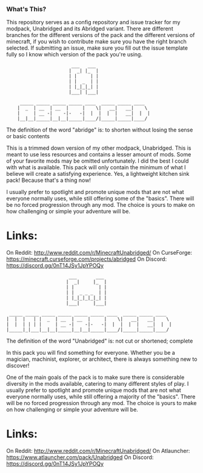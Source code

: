 ### What's This?
This repository serves as a config repository and issue tracker for my modpack, Unabridged and its Abridged variant. There are different branches for the different versions of the pack and the different versions of minecraft, if you wish to contribute make sure you have the right branch selected. If submitting an issue, make sure you fill out the issue template fully so I know which version of the pack you're using.


``` 
                        ___   ___                         
                       |  _| |_  |                        
                       | |     | |                        
                       | |  _  | |                        
                       | |_|_|_| |                        
                       |___| |___|                        
                                                          
     _____ _____ _____ _____ ____  _____ _____ ____  
    |  _  | __  | __  |     |    \|   __|   __|    \ 
    |     | __ -|    -|-   -|  |  |  |  |   __|  |  |
    |__|__|_____|__|__|_____|____/|_____|_____|____/ 
```
The definition of the word "abridge" is: to shorten without losing the sense or basic contents
 
This is a trimmed down version of my other modpack, Unabridged. This is meant to use less resources and contains a lesser amount of mods. Some of your favorite mods may be omitted unfortunately. I did the best I could with what is available. This pack will only contain the minimum of what I believe will create a satisfying experience. Yes, a lightweight kitchen sink pack! Because that's a thing now!
 
I usually prefer to spotlight and promote unique mods that are not what everyone normally uses, while still offering some of the "basics". There will be no forced progression through any mod. The choice is yours to make on how challenging or simple your adventure will be. 

# Links: 
On Reddit: http://www.reddit.com/r/MinecraftUnabridged/
On CurseForge: https://minecraft.curseforge.com/projects/abridged
On Discord: https://discord.gg/0nT14JSy1JpYPOQy

```
                       ___       ___                         
                      |  _|     |_  |                        
                      | |         | |                        
                      | |  _ _ _  | |                        
                      | |_|_|_|_|_| |                        
                      |___|     |___|                        
                                                             
 _____ _____ _____ _____ _____ _____ ____  _____ _____ ____  
|  |  |   | |  _  | __  | __  |     |    \|   __|   __|    \ 
|  |  | | | |     | __ -|    -|-   -|  |  |  |  |   __|  |  |
|_____|_|___|__|__|_____|__|__|_____|____/|_____|_____|____/ 
```
The definition of the word "Unabridged" is: not cut or shortened; complete
 
In this pack you will find something for everyone. Whether you be a magician, machinist, explorer, or architect, there is always something new to discover!
 
One of the main goals of the pack is to make sure there is considerable diversity in the mods available, catering to many different styles of play. I usually prefer to spotlight and promote unique mods that are not what everyone normally uses, while still offering a majority of the "basics". There will be no forced progression through any mod. The choice is yours to make on how challenging or simple your adventure will be. 

# Links: 
On Reddit: http://www.reddit.com/r/MinecraftUnabridged/
On Atlauncher: https://www.atlauncher.com/pack/Unabridged
On Discord: https://discord.gg/0nT14JSy1JpYPOQy
